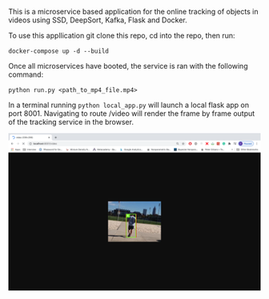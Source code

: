 This is a microservice based application for the online tracking of objects in videos using SSD, DeepSort, Kafka, Flask and Docker. 

To use this appllication git clone this repo, cd into the repo, then run:

```
docker-compose up -d --build
```


Once all microservices have booted, the service is ran with the following command:

```
python run.py <path_to_mp4_file.mp4>
```

In a terminal running ```python local_app.py``` will launch a local flask app on port 8001. Navigating to route
/video will render the frame by frame output of the tracking service in the browser.


![Browser image](screenshot.png)
